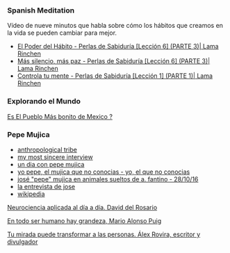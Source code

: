 
### Spanish Meditation

Vídeo de nueve minutos que habla sobre cómo los hábitos que creamos en la vida se pueden cambiar para mejor.

- [El Poder del Hábito - Perlas de Sabiduría [Lección 6] (PARTE 3)| Lama Rinchen](https://www.youtube.com/watch?v=u86lw79VwIo)
- [Más silencio, más paz - Perlas de Sabiduría [Lección 6] (PARTE 3)| Lama Rinchen](https://www.youtube.com/watch?v=Kb5TJaXAMBw)
- [Controla tu mente - Perlas de Sabiduría [Lección 1] (PARTE 1)| Lama Rinchen](https://www.youtube.com/watch?v=g23-ThpNp_Y)

### Explorando el Mundo

[
Es El Pueblo Más bonito de Mexico ?](https://www.youtube.com/watch?v=BfNJkNQNSEo)

### Pepe Mujica

* [anthropological tribe](https://www.youtube.com/watch?v=UbMy8f_nlBI)
* [my most sincere interview](https://www.youtube.com/watch?v=OmjMBM1LSGM)
* [un dia con pepe mujica](https://www.youtube.com/watch?v=l5b-jdZF5Dc)
* [yo pepe, el mujica que no conocias - yo, el que no conocias](https://www.youtube.com/watch?v=QC9RUYq_pBI)
* [josé "pepe" mujica en animales sueltos de a. fantino - 28/10/16](https://www.youtube.com/watch?v=C7DHabjs-DA)
* [la entrevista de jose](https://www.youtube.com/watch?v=t2ar6XIcVgs)
* [wikipedia](https://en.wikipedia.org/wiki/Jos%C3%A9_Mujica)

[Neurociencia aplicada al día a día. David del Rosario](https://www.youtube.com/watch?v=nJMwKB5JAuU)

[En todo ser humano hay grandeza, Mario Alonso Puig](https://www.youtube.com/watch?v=f69n5VQLIQw)

[Tu mirada puede transformar a las personas. Álex Rovira, escritor y divulgador](https://www.youtube.com/watch?v=zv2j59sVMUM)
